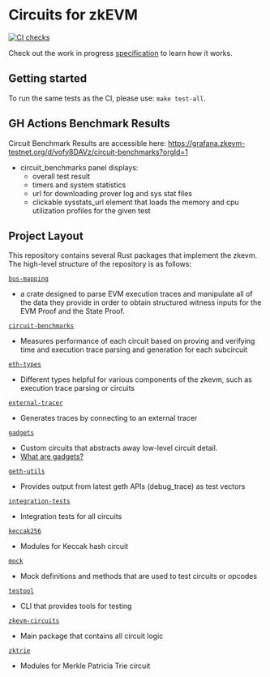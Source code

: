 # Circuits for zkEVM

[![CI checks](https://github.com/privacy-scaling-explorations/zkevm-circuits/actions/workflows/ci.yml/badge.svg)](https://github.com/privacy-scaling-explorations/zkevm-circuits/actions/workflows/ci.yml)

Check out the work in progress [specification](https://github.com/privacy-scaling-explorations/zkevm-specs) to learn how it works.


## Getting started

To run the same tests as the CI, please use: `make test-all`.


## GH Actions Benchmark Results

Circuit Benchmark Results are accessible here: https://grafana.zkevm-testnet.org/d/vofy8DAVz/circuit-benchmarks?orgId=1

- circuit_benchmarks panel displays:
    - overall test result
    - timers and system statistics
    - url for downloading prover log and sys stat files
    - clickable sysstats_url element that loads the memory and cpu utilization profiles for the given test
    

## Project Layout

This repository contains several Rust packages that implement the zkevm. The high-level structure of the repository is as follows:

[`bus-mapping`](https://github.com/scroll-tech/zkevm-circuits/tree/develop/bus-mapping)

- a crate designed to parse EVM execution traces and manipulate all of the data they provide in order to obtain structured witness inputs for the EVM Proof and the State Proof.

[`circuit-benchmarks`](https://github.com/scroll-tech/zkevm-circuits/tree/develop/circuit-benchmarks)

- Measures performance of each circuit based on proving and verifying time and execution trace parsing and generation for each subcircuit

[`eth-types`](https://github.com/scroll-tech/zkevm-circuits/tree/develop/eth-types)

- Different types helpful for various components of the zkevm, such as execution trace parsing or circuits

[`external-tracer`](https://github.com/scroll-tech/zkevm-circuits/tree/develop/external-tracer)

- Generates traces by connecting to an external tracer

[`gadgets`](https://github.com/scroll-tech/zkevm-circuits/tree/develop/gadgets)

- Custom circuits that abstracts away low-level circuit detail.
- [What are gadgets?](https://zcash.github.io/halo2/concepts/gadgets.html)

[`geth-utils`](https://github.com/scroll-tech/zkevm-circuits/tree/develop/geth-utils)

- Provides output from latest geth APIs (debug_trace) as test vectors

[`integration-tests`](https://github.com/scroll-tech/zkevm-circuits/tree/develop/integration-tests)

- Integration tests for all circuits

[`keccak256`](https://github.com/scroll-tech/zkevm-circuits/tree/develop/keccak256)

- Modules for Keccak hash circuit

[`mock`](https://github.com/scroll-tech/zkevm-circuits/tree/develop/mock)

- Mock definitions and methods that are used to test circuits or opcodes

[`testool`](https://github.com/scroll-tech/zkevm-circuits/tree/develop/testool)

- CLI that provides tools for testing

[`zkevm-circuits`](https://github.com/scroll-tech/zkevm-circuits/tree/develop/zkevm-circuits/src)

- Main package that contains all circuit logic

[`zktrie`](https://github.com/scroll-tech/zkevm-circuits/tree/develop/zktrie)

- Modules for Merkle Patricia Trie circuit
